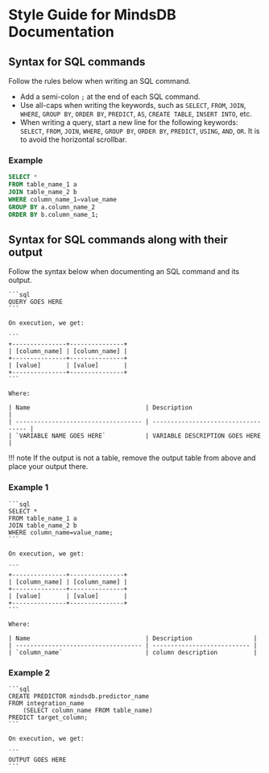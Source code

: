 # Style Guide for MindsDB Documentation

## Syntax for SQL commands

Follow the rules below when writing an SQL command.

* Add a semi-colon `;` at the end of each SQL command.
* Use all-caps when writing the keywords, such as `SELECT`, `FROM`, `JOIN`, `WHERE`, `GROUP BY`, `ORDER BY`, `PREDICT`, `AS`, `CREATE TABLE`, `INSERT INTO`, etc.
* When writing a query, start a new line for the following keywords: `SELECT`, `FROM`, `JOIN`, `WHERE`, `GROUP BY`, `ORDER BY`, `PREDICT`, `USING`, `AND`, `OR`. It is to avoid the horizontal scrollbar.

### Example

```sql
SELECT *
FROM table_name_1 a
JOIN table_name_2 b
WHERE column_name_1=value_name
GROUP BY a.column_name_2
ORDER BY b.column_name_1;
```

## Syntax for SQL commands along with their output

Follow the syntax below when documenting an SQL command and its output.

    ```sql
    QUERY GOES HERE
    ```

    On execution, we get:

    ```
    +---------------+---------------+
    | [column_name] | [column_name] |
    +---------------+---------------+
    | [value]       | [value]       |
    +---------------+---------------+
    ```

    Where:

    | Name                                | Description                         |
    | ----------------------------------- | ----------------------------------- |
    | `VARIABLE NAME GOES HERE`           | VARIABLE DESCRIPTION GOES HERE      |

!!! note
    If the output is not a table, remove the output table from above and place your output there.

### Example 1

    ```sql
    SELECT *
    FROM table_name_1 a
    JOIN table_name_2 b
    WHERE column_name=value_name;
    ```

    On execution, we get:

    ```
    +---------------+---------------+
    | [column_name] | [column_name] |
    +---------------+---------------+
    | [value]       | [value]       |
    +---------------+---------------+
    ```

    Where:

    | Name                                | Description                 |
    | ----------------------------------- | --------------------------- |
    | `column_name`                       | column description          |

### Example 2

    ```sql
    CREATE PREDICTOR mindsdb.predictor_name
    FROM integration_name
        (SELECT column_name FROM table_name)
    PREDICT target_column;
    ```

    On execution, we get:

    ```
    OUTPUT GOES HERE
    ```
